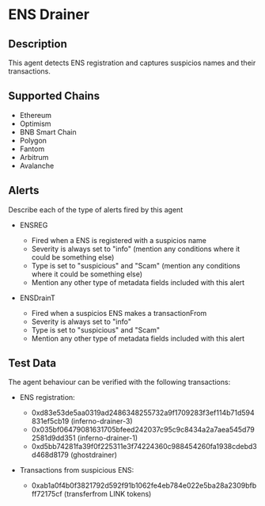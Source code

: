 # ENS Drainer

## Description

This agent detects ENS registration and captures suspicios names and their transactions. 

## Supported Chains

- Ethereum
- Optimism
- BNB Smart Chain
- Polygon
- Fantom
- Arbitrum
- Avalanche

## Alerts

Describe each of the type of alerts fired by this agent

- ENSREG
  - Fired when a ENS is registered with a suspicios name
  - Severity is always set to "info" (mention any conditions where it could be something else)
  - Type is set to "suspicious" and "Scam" (mention any conditions where it could be something else)
  - Mention any other type of metadata fields included with this alert


- ENSDrainT
  - Fired when a suspicios ENS makes a transactionFrom 
  - Severity is always set to "info" 
  - Type is set to "suspicious" and "Scam" 
  - Mention any other type of metadata fields included with this alert

## Test Data

The agent behaviour can be verified with the following transactions:
  
- ENS registration: 
  - 0xd83e53de5aa0319ad2486348255732a9f1709283f3ef114b71d594831ef5cb19 (inferno-drainer-3)
  - 0x035bf06479081631705bfeed242037c95c9c8434a2a7aea545d792581d9dd351 (inferno-drainer-1)
  - 0xd5bb74281fa39f0f225311e3f74224360c988454260fa1938cdebd3d468d8179 (ghostdrainer)

- Transactions from suspicious ENS: 
  - 0xab1a0f4b0f3821792d592f91b1062fe4eb784e022e5ba28a2309bfbff72175cf (transferfrom LINK tokens)
